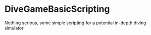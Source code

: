 # DiveGameBasicScripting
 Nothing serious, some simple scripting for a potential in-depth diving simulator
